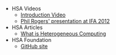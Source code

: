   * HSA Videos
    * [Introduction Video](http://www.youtube.com/watch?v=5ntILiXTuhE)
    * [Phil Rogers' presentation at IFA 2012](http://www.youtube.com/watch?v=caEPq4KvTTA)
  * HSA Articles
    * [What is Heterogeneous Computing](http://developer.amd.com/resources/heterogeneous-computing/what-is-heterogeneous-computing/)
  * HSA Foundation
    * [GitHub site](https://github.com/HSAFoundation)